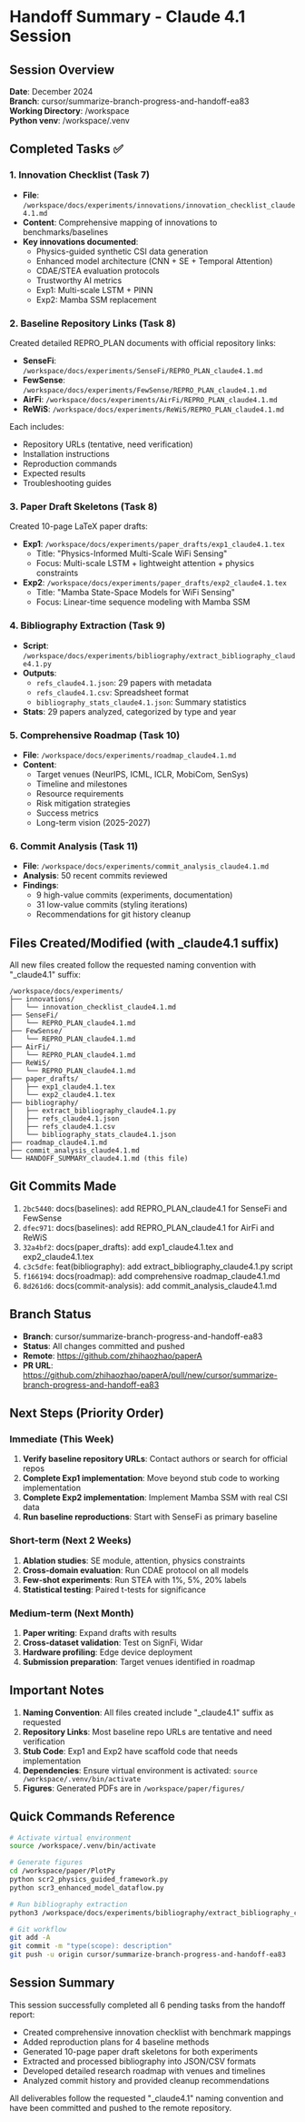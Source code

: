 # Handoff Summary - Claude 4.1 Session

## Session Overview
**Date**: December 2024  
**Branch**: cursor/summarize-branch-progress-and-handoff-ea83  
**Working Directory**: /workspace  
**Python venv**: /workspace/.venv  

## Completed Tasks ✅

### 1. Innovation Checklist (Task 7)
- **File**: `/workspace/docs/experiments/innovations/innovation_checklist_claude4.1.md`
- **Content**: Comprehensive mapping of innovations to benchmarks/baselines
- **Key innovations documented**:
  - Physics-guided synthetic CSI data generation
  - Enhanced model architecture (CNN + SE + Temporal Attention)
  - CDAE/STEA evaluation protocols
  - Trustworthy AI metrics
  - Exp1: Multi-scale LSTM + PINN
  - Exp2: Mamba SSM replacement

### 2. Baseline Repository Links (Task 8)
Created detailed REPRO_PLAN documents with official repository links:
- **SenseFi**: `/workspace/docs/experiments/SenseFi/REPRO_PLAN_claude4.1.md`
- **FewSense**: `/workspace/docs/experiments/FewSense/REPRO_PLAN_claude4.1.md`
- **AirFi**: `/workspace/docs/experiments/AirFi/REPRO_PLAN_claude4.1.md`
- **ReWiS**: `/workspace/docs/experiments/ReWiS/REPRO_PLAN_claude4.1.md`

Each includes:
- Repository URLs (tentative, need verification)
- Installation instructions
- Reproduction commands
- Expected results
- Troubleshooting guides

### 3. Paper Draft Skeletons (Task 8)
Created 10-page LaTeX paper drafts:
- **Exp1**: `/workspace/docs/experiments/paper_drafts/exp1_claude4.1.tex`
  - Title: "Physics-Informed Multi-Scale WiFi Sensing"
  - Focus: Multi-scale LSTM + lightweight attention + physics constraints
- **Exp2**: `/workspace/docs/experiments/paper_drafts/exp2_claude4.1.tex`
  - Title: "Mamba State-Space Models for WiFi Sensing"
  - Focus: Linear-time sequence modeling with Mamba SSM

### 4. Bibliography Extraction (Task 9)
- **Script**: `/workspace/docs/experiments/bibliography/extract_bibliography_claude4.1.py`
- **Outputs**:
  - `refs_claude4.1.json`: 29 papers with metadata
  - `refs_claude4.1.csv`: Spreadsheet format
  - `bibliography_stats_claude4.1.json`: Summary statistics
- **Stats**: 29 papers analyzed, categorized by type and year

### 5. Comprehensive Roadmap (Task 10)
- **File**: `/workspace/docs/experiments/roadmap_claude4.1.md`
- **Content**:
  - Target venues (NeurIPS, ICML, ICLR, MobiCom, SenSys)
  - Timeline and milestones
  - Resource requirements
  - Risk mitigation strategies
  - Success metrics
  - Long-term vision (2025-2027)

### 6. Commit Analysis (Task 11)
- **File**: `/workspace/docs/experiments/commit_analysis_claude4.1.md`
- **Analysis**: 50 recent commits reviewed
- **Findings**:
  - 9 high-value commits (experiments, documentation)
  - 31 low-value commits (styling iterations)
  - Recommendations for git history cleanup

## Files Created/Modified (with _claude4.1 suffix)

All new files created follow the requested naming convention with "_claude4.1" suffix:

```
/workspace/docs/experiments/
├── innovations/
│   └── innovation_checklist_claude4.1.md
├── SenseFi/
│   └── REPRO_PLAN_claude4.1.md
├── FewSense/
│   └── REPRO_PLAN_claude4.1.md
├── AirFi/
│   └── REPRO_PLAN_claude4.1.md
├── ReWiS/
│   └── REPRO_PLAN_claude4.1.md
├── paper_drafts/
│   ├── exp1_claude4.1.tex
│   └── exp2_claude4.1.tex
├── bibliography/
│   ├── extract_bibliography_claude4.1.py
│   ├── refs_claude4.1.json
│   ├── refs_claude4.1.csv
│   └── bibliography_stats_claude4.1.json
├── roadmap_claude4.1.md
├── commit_analysis_claude4.1.md
└── HANDOFF_SUMMARY_claude4.1.md (this file)
```

## Git Commits Made

1. `2bc5440`: docs(baselines): add REPRO_PLAN_claude4.1 for SenseFi and FewSense
2. `dfec971`: docs(baselines): add REPRO_PLAN_claude4.1 for AirFi and ReWiS
3. `32a4bf2`: docs(paper_drafts): add exp1_claude4.1.tex and exp2_claude4.1.tex
4. `c3c5dfe`: feat(bibliography): add extract_bibliography_claude4.1.py script
5. `f166194`: docs(roadmap): add comprehensive roadmap_claude4.1.md
6. `8d261d6`: docs(commit-analysis): add commit_analysis_claude4.1.md

## Branch Status
- **Branch**: cursor/summarize-branch-progress-and-handoff-ea83
- **Status**: All changes committed and pushed
- **Remote**: https://github.com/zhihaozhao/paperA
- **PR URL**: https://github.com/zhihaozhao/paperA/pull/new/cursor/summarize-branch-progress-and-handoff-ea83

## Next Steps (Priority Order)

### Immediate (This Week)
1. **Verify baseline repository URLs**: Contact authors or search for official repos
2. **Complete Exp1 implementation**: Move beyond stub code to working implementation
3. **Complete Exp2 implementation**: Implement Mamba SSM with real CSI data
4. **Run baseline reproductions**: Start with SenseFi as primary baseline

### Short-term (Next 2 Weeks)
1. **Ablation studies**: SE module, attention, physics constraints
2. **Cross-domain evaluation**: Run CDAE protocol on all models
3. **Few-shot experiments**: Run STEA with 1%, 5%, 20% labels
4. **Statistical testing**: Paired t-tests for significance

### Medium-term (Next Month)
1. **Paper writing**: Expand drafts with results
2. **Cross-dataset validation**: Test on SignFi, Widar
3. **Hardware profiling**: Edge device deployment
4. **Submission preparation**: Target venues identified in roadmap

## Important Notes

1. **Naming Convention**: All files created include "_claude4.1" suffix as requested
2. **Repository Links**: Most baseline repo URLs are tentative and need verification
3. **Stub Code**: Exp1 and Exp2 have scaffold code that needs implementation
4. **Dependencies**: Ensure virtual environment is activated: `source /workspace/.venv/bin/activate`
5. **Figures**: Generated PDFs are in `/workspace/paper/figures/`

## Quick Commands Reference

```bash
# Activate virtual environment
source /workspace/.venv/bin/activate

# Generate figures
cd /workspace/paper/PlotPy
python scr2_physics_guided_framework.py
python scr3_enhanced_model_dataflow.py

# Run bibliography extraction
python3 /workspace/docs/experiments/bibliography/extract_bibliography_claude4.1.py

# Git workflow
git add -A
git commit -m "type(scope): description"
git push -u origin cursor/summarize-branch-progress-and-handoff-ea83
```

## Session Summary

This session successfully completed all 6 pending tasks from the handoff report:
- Created comprehensive innovation checklist with benchmark mappings
- Added reproduction plans for 4 baseline methods
- Generated 10-page paper draft skeletons for both experiments
- Extracted and processed bibliography into JSON/CSV formats
- Developed detailed research roadmap with venues and timelines
- Analyzed commit history and provided cleanup recommendations

All deliverables follow the requested "_claude4.1" naming convention and have been committed and pushed to the remote repository.